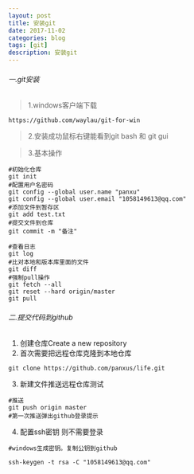 ```yaml
---
layout: post
title: 安装git
date: 2017-11-02
categories: blog
tags: [git]
description: 安装git
---
```


###### 一.git安装

> 1.windows客户端下载

```
https://github.com/waylau/git-for-win
```

> 2.安装成功鼠标右键能看到git bash 和 git gui

> 3.基本操作

```
#初始化仓库
git init 
#配置用户名密码
git config --global user.name "panxu"
git config --global user.email "1058149613@qq.com"
#添加文件到暂存区
git add test.txt
#提交文件到仓库
git commit -m "备注"

#查看日志
git log
#比对本地和版本库里面的文件
git diff
#强制pull操作
git fetch --all  
git reset --hard origin/master 
git pull
```
###### 二.提交代码到github

1. 创建仓库Create a new repository
2. 首次需要把远程仓库克隆到本地仓库
```
git clone https://github.com/panxus/life.git
```

3. 新建文件推送远程仓库测试

```
#推送
git push origin master
#第一次推送弹出github登录提示
```

4. 配置ssh密钥 则不需要登录

```
#windows生成密钥。复制公钥到github

ssh-keygen -t rsa -C "1058149613@qq.com"
```